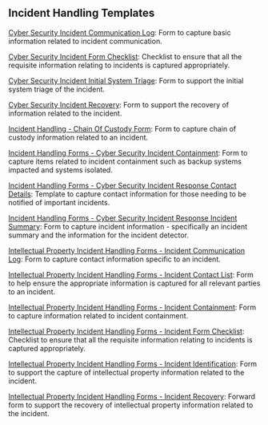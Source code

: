 ## Incident Handling Templates
[Cyber Security Incident Communication Log](): Form to capture basic information related to incident communication.

[Cyber Security Incident Form Checklist](): Checklist to ensure that all the requisite information relating to incidents is captured appropriately.

[Cyber Security Incident Initial System Triage](): Form to support the initial system triage of the incident.

[Cyber Security Incident Recovery](): Form to support the recovery of information related to the incident.

[Incident Handling - Chain Of Custody Form](): Form to capture chain of custody information related to an incident.

[Incident Handling Forms - Cyber Security Incident Containment](): Form to capture items related to incident containment such as backup systems impacted and systems isolated.

[Incident Handling Forms - Cyber Security Incident Response Contact Details](): Template to capture contact information for those needing to be notified of important incidents.

[Incident Handling Forms - Cyber Security Incident Response Incident Summary](): Form to capture incident information - specifically an incident summary and the information for the incident detector.

[Intellectual Property Incident Handling Forms - Incident Communication Log](): Form to capture contact information specific to an incident.

[Intellectual Property Incident Handling Forms - Incident Contact List](): Form to help ensure the appropriate information is captured for all relevant parties to an incident.

[Intellectual Property Incident Handling Forms - Incident Containment](): Form to capture information related to incident containment.

[Intellectual Property Incident Handling Forms - Incident Form Checklist](): Checklist to ensure that all the requisite information relating to incidents is captured appropriately.

[Intellectual Property Incident Handling Forms - Incident Identification](): Form to support the capture of intellectual property information related to the incident.

[Intellectual Property Incident Handling Forms - Incident Recovery](): Forward form to support the recovery of intellectual property information related to the incident.
